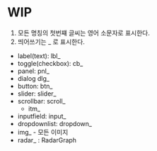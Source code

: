 WIP
==============


1. 모든 명칭의 첫번쨰 글씨는 영어 소문자로 표시한다.
2. 띄어쓰기는 _ 로 표시한다.

- label(text): lbl_
- toggle(checkbox): cb_
- panel: pnl_
- dialog dlg_
- button: btn_
- slider: slider_
- scrollbar: scroll_
  - itm_
- inputfield: input_
- dropdownlist: dropdown_
- img_ - 모든 이미지
- radar_ : RadarGraph
